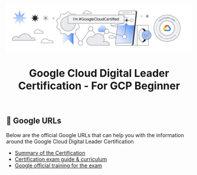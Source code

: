 <div align="center">
  <img src="assets/images/wallpaper.jpg" alt="badge"/>
  <h1>Google Cloud Digital Leader Certification - For GCP Beginner</h1>
  

</div>

<br />

<!-- Google URLS -->
## :star2: Google URLs

Below are the official Google URLs that can help you with the information around the Google Cloud Digital Leader Certification

 - [Summary of the Certification](https://cloud.google.com/certification/cloud-digital-leader)
 - [Certification exam guide & curriculum](https://cloud.google.com/certification/guides/cloud-digital-leader)
 - [Google official training for the exam](https://www.cloudskillsboost.google/paths/9)
